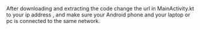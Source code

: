 After downloading and extracting the code change the url in MainActivity.kt to your ip address , and make sure your Android phone and your laptop or pc is connected to the same network.
